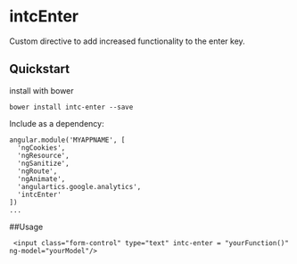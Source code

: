 
# intcEnter

Custom directive to add increased functionality to the enter key.

## Quickstart

install with bower

```
bower install intc-enter --save
```

Include as a dependency:

```
angular.module('MYAPPNAME', [
  'ngCookies',
  'ngResource',
  'ngSanitize',
  'ngRoute',
  'ngAnimate',
  'angulartics.google.analytics',
  'intcEnter'
])
...
```

##Usage
```
 <input class="form-control" type="text" intc-enter = "yourFunction()" ng-model="yourModel"/>
```

